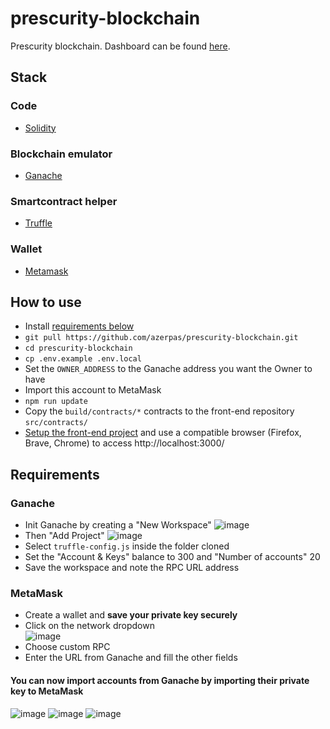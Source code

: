 # prescurity-blockchain

Prescurity blockchain. Dashboard can be found [here](https://github.com/azerpas/prescurity-dashboard).

## Stack
### Code
- [Solidity](http://solidity.readthedocs.io)
### Blockchain emulator
- [Ganache](https://www.trufflesuite.com/ganache)
### Smartcontract helper
- [Truffle](https://www.trufflesuite.com/truffle)
### Wallet
- [Metamask](https://metamask.io/)

## How to use

- Install [requirements below](#requirements)
- `git pull https://github.com/azerpas/prescurity-blockchain.git`
- `cd prescurity-blockchain`
- `cp .env.example .env.local`
- Set the `OWNER_ADDRESS` to the Ganache address you want the Owner to have
- Import this account to MetaMask
- `npm run update`
- Copy the `build/contracts/*` contracts to the front-end repository `src/contracts/`
- [Setup the front-end project](https://github.com/azerpas/prescurity-dashboard#how-to-use) and use a compatible browser (Firefox, Brave, Chrome) to access http://localhost:3000/

## Requirements
### Ganache
- Init Ganache by creating a "New Workspace"
![image](https://user-images.githubusercontent.com/19282069/124558244-ac975380-de3a-11eb-83f8-9e1d6b51eb10.png)
- Then "Add Project"
![image](https://user-images.githubusercontent.com/19282069/124558297-bd47c980-de3a-11eb-90aa-201eb66e300c.png)
- Select `truffle-config.js` inside the folder cloned
- Set the "Account & Keys" balance to 300 and "Number of accounts" 20
- Save the workspace and note the RPC URL address
### MetaMask
- Create a wallet and **save your private key securely**
- Click on the network dropdown      
![image](https://user-images.githubusercontent.com/19282069/124569046-e0c44180-de45-11eb-8810-9f22e789ddca.png)
- Choose custom RPC
- Enter the URL from Ganache and fill the other fields
#### You can now import accounts from Ganache by importing their private key to MetaMask
![image](https://user-images.githubusercontent.com/19282069/124569418-3862ad00-de46-11eb-8041-19f0ac4b4f55.png)
![image](https://user-images.githubusercontent.com/19282069/124569653-6c3dd280-de46-11eb-81c8-4a35d59c5f82.png)
![image](https://user-images.githubusercontent.com/19282069/124569667-6f38c300-de46-11eb-871d-9077255deddb.png)
